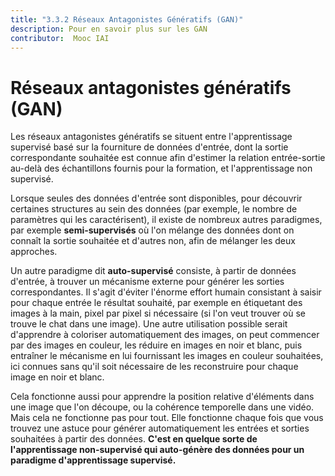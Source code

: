 ```yaml
---
title: "3.3.2 Réseaux Antagonistes Génératifs (GAN)"
description: Pour en savoir plus sur les GAN
contributor:  Mooc IAI
---
```

# Réseaux antagonistes génératifs (GAN)
Les réseaux antagonistes génératifs se situent entre l'apprentissage supervisé basé sur la fourniture de données d'entrée, dont la sortie correspondante souhaitée est connue afin d'estimer la relation entrée-sortie au-delà des échantillons fournis pour la formation, et l'apprentissage non supervisé.

Lorsque seules des données d'entrée sont disponibles, pour découvrir certaines structures au sein des données (par exemple, le nombre de paramètres qui les caractérisent), il existe de nombreux autres paradigmes, par exemple **semi-supervisés** où l'on mélange des données dont on connaît la sortie souhaitée et d'autres non, afin de mélanger les deux approches.

Un autre paradigme dit **auto-supervisé** consiste, à partir de données d'entrée, à trouver un mécanisme externe pour générer les sorties correspondantes. Il s'agit d'éviter l'énorme effort humain consistant à saisir pour chaque entrée le résultat souhaité, par exemple en étiquetant des images à la main, pixel par pixel si nécessaire (si l'on veut trouver où se trouve le chat dans une image). Une autre utilisation possible serait d'apprendre à coloriser automatiquement des images, on peut commencer par des images en couleur, les réduire en images en noir et blanc, puis entraîner le mécanisme en lui fournissant les images en couleur souhaitées, ici connues sans qu'il soit nécessaire de les reconstruire pour chaque image en noir et blanc.
 
Cela fonctionne aussi pour apprendre la position relative d'éléments dans une image que l'on découpe, ou la cohérence temporelle dans une vidéo. Mais cela ne fonctionne pas pour tout. Elle fonctionne chaque fois que vous trouvez une astuce pour générer automatiquement les entrées et sorties souhaitées à partir des données. **C'est en quelque sorte de l'apprentissage non-supervisé qui auto-génère des données pour un paradigme d'apprentissage supervisé.**
